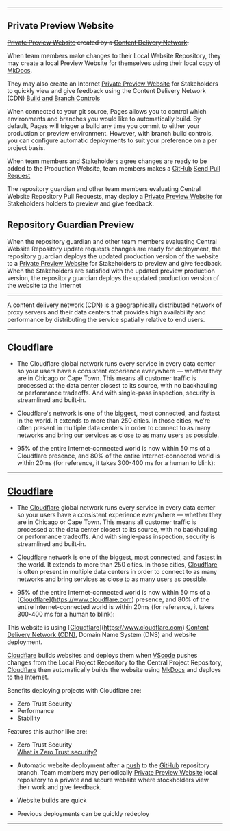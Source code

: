 <!--draft_deploy-preview-->

 ---
 
## Private Preview Website

~~[Private Preview Website](preview.md) created by a [Content Delivery Network](cdn_deploy).~~ 

When team members make changes to their Local Website Repository, they may create a local Preview Website for themselves using their local copy of [MkDocs](mkdocs,md).

They may also create an Internet [Private Preview Website](preview.md) for Stakeholders to quickly view and give feedback using the Content Delivery Network (CDN) [Build and Branch Controls](https://developers.cloudflare.com/pages/platform/branch-build-controls/)

When connected to your git source, Pages allows you to control which environments and branches you would like to automatically build. By default, Pages will trigger a build any time you commit to either your production or preview environment. However, with branch build controls, you can configure automatic deployments to suit your preference on a per project basis.

When team members and Stakeholders agree  changes are ready to be added to the Production Website,  team members  makes a [GitHub](github.md) [Send Pull Request](https://www.w3schools.com/git/git_remote_send_pull_request.asp?remote=github)

The repository guardian and other team members evaluating Central Website Repository Pull Requests, may deploy a [Private Preview Website](preview.md) for Stakeholders holders to preview and give feedback.


## Repository Guardian Preview

When the repository guardian and other team members evaluating Central Website Repository update requests changes are ready for deployment, the repository guardian deploys the updated production version of the website to a [Private Preview Website](preview.md) for Stakeholders to preview and give feedback. When the Stakeholders are satisfied with the updated preview production version, the repository guardian deploys the updated production version of the website to the Internet

---

A content delivery network (CDN) is a geographically distributed network of proxy servers and their data centers that provides high availability and performance by distributing the service spatially relative to end users.

---

## Cloudflare

- The Cloudflare global network runs every service in every data center so your users have a consistent experience everywhere — whether they are in Chicago or Cape Town. This means all customer traffic is processed at the data center closest to its source, with no backhauling or performance tradeoffs. And with single-pass inspection, security is streamlined and built-in.

- Cloudflare's network is one of the biggest, most connected, and fastest in the world. It extends to more than 250 cities. In those cities, we're often present in multiple data centers in order to connect to as many networks and bring our services as close to as many users as possible. 

- 95% of the entire Internet-connected world is now within 50 ms of a Cloudflare presence, and 80% of the entire Internet-connected world is within 20ms (for reference, it takes 300-400 ms for a human to blink):

---

## [Cloudflare](https://www.cloudflare.com)

- The [Cloudflare](https://www.cloudflare.com) global network runs every service in every data center so your users have a consistent experience everywhere — whether they are in Chicago or Cape Town. This means all customer traffic is processed at the data center closest to its source, with no backhauling or performance tradeoffs. And with single-pass inspection, security is streamlined and built-in.

- [Cloudflare](https://www.cloudflare.com) network is one of the biggest, most connected, and fastest in the world. It extends to more than 250 cities. In those cities, [Cloudflare](https://www.cloudflare.com) is often present in multiple data centers in order to connect to as many networks and bring  services as close to as many users as possible. 

- 95% of the entire Internet-connected world is now within 50 ms of a [[Cloudflare](https://www.cloudflare.com)](https://www.cloudflare.com) presence, and 80% of the entire Internet-connected world is within 20ms (for reference, it takes 300-400 ms for a human to blink):


This website is using [[Cloudflare](https://www.cloudflare.com)](https://www.cloudflare.com) [Content Delivery Network (CDN)](https://en.wikipedia.org/wiki/Content_delivery_network), Domain Name System (DNS) and website deployment.

[Cloudflare](https://www.cloudflare.com) builds websites and deploys them when [VScode](vscode.md) pushes changes from the Local Project Repository to the Central Project Repository, [Cloudflare](https://www.cloudflare.com) then automatically builds the website using [MkDocs](mkdocs.md) and deploys to the Internet.

Benefits deploying projects with Cloudflare are:

- Zero Trust Security
- Performance
- Stability

Features this author like are:

- Zero Trust Security  
  [What is Zero Trust security?](https://developers.cloudflare.com/cloudflare-one/)

- Automatic website deployment after a [push](developmenttools/#push) to the [GitHub](github.md) repository branch. Team members may periodically [Private Preview Website](#preview) local repository to a private and secure website where stockholders view their work and give feedback. 
- Website builds are quick
- Previous deployments can be quickly redeploy

---


